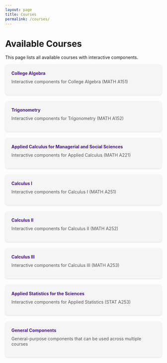 ```yaml
---
layout: page
title: Courses
permalink: /courses/
---
```


# Available Courses

This page lists all available courses with interactive components.

<div class="courses-list">
  <ul>
    <li>
      <a href="{{ site.baseurl }}/courses/math-a151/">
        <strong>College Algebra</strong>
      </a>
      <p>Interactive components for College Algebra (MATH A151)</p>
    </li>
    <li>
      <a href="{{ site.baseurl }}/courses/math-a152/">
        <strong>Trigonometry</strong>
      </a>
      <p>Interactive components for Trigonometry (MATH A152)</p>
    </li>
    <li>
      <a href="{{ site.baseurl }}/courses/math-a221/">
        <strong>Applied Calculus for Managerial and Social Sciences</strong>
      </a>
      <p>Interactive components for Applied Calculus (MATH A221)</p>
    </li>
    <li>
      <a href="{{ site.baseurl }}/courses/math-a251/">
        <strong>Calculus I</strong>
      </a>
      <p>Interactive components for Calculus I (MATH A251)</p>
    </li>
    <li>
      <a href="{{ site.baseurl }}/courses/math-a252/">
        <strong>Calculus II</strong>
      </a>
      <p>Interactive components for Calculus II (MATH A252)</p>
    </li>
    <li>
      <a href="{{ site.baseurl }}/courses/math-a253/">
        <strong>Calculus III</strong>
      </a>
      <p>Interactive components for Calculus III (MATH A253)</p>
    </li>
    <li>
      <a href="{{ site.baseurl }}/courses/stat-a253/">
        <strong>Applied Statistics for the Sciences</strong>
      </a>
      <p>Interactive components for Applied Statistics (STAT A253)</p>
    </li>
    <li>
      <a href="{{ site.baseurl }}/courses/general/">
        <strong>General Components</strong>
      </a>
      <p>General-purpose components that can be used across multiple courses</p>
    </li>
  </ul>
</div>

<style>
.courses-list ul {
  list-style: none;
  padding: 0;
  display: grid;
  grid-template-columns: repeat(auto-fill, minmax(300px, 1fr));
  gap: 20px;
}

.courses-list li {
  background: #f5f5f5;
  border-radius: 8px;
  padding: 20px;
  box-shadow: 0 2px 4px rgba(0,0,0,0.1);
}

.courses-list a {
  color: #4a148c;
  text-decoration: none;
}

.courses-list a:hover {
  text-decoration: underline;
}

.courses-list p {
  margin-top: 10px;
  color: #555;
}
</style>